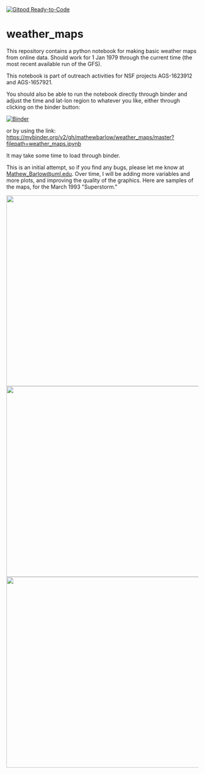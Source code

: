 [![Gitpod Ready-to-Code](https://img.shields.io/badge/Gitpod-Ready--to--Code-blue?logo=gitpod)](https://gitpod.io/#https://github.com/mathewbarlow/weather_maps) 

# weather_maps

This repository contains a python notebook for making basic weather maps from online data.  Should work for 1 Jan 1979 through the current time (the most recent available run of the GFS). 

This notebook is part of outreach activities for NSF projects AGS-1623912 and AGS-1657921.

You should also be able to run the notebook directly through binder and adjust the time and lat-lon region to whatever you like, either through clicking on the binder button:

[![Binder](https://mybinder.org/badge_logo.svg)](https://mybinder.org/v2/gh/mathewbarlow/weather_maps/master?filepath=weather_maps.ipynb)

or by using the link: https://mybinder.org/v2/gh/mathewbarlow/weather_maps/master?filepath=weather_maps.ipynb

It may take some time to load through binder.

This is an initial attempt, so if you find any bugs, please let me know at Mathew_Barlow@uml.edu.  Over time, I will be adding more variables and more plots, and improving the quality of the graphics.  Here are samples of the maps, for the March 1993 "Superstorm."

<img width="660" height="500" src="figures/hgt_vort.gif">
<img width="660" height="500" src="figures/hgt_vvel.gif">
<img width="660" height="500" src="figures/slp_pwat.gif">

